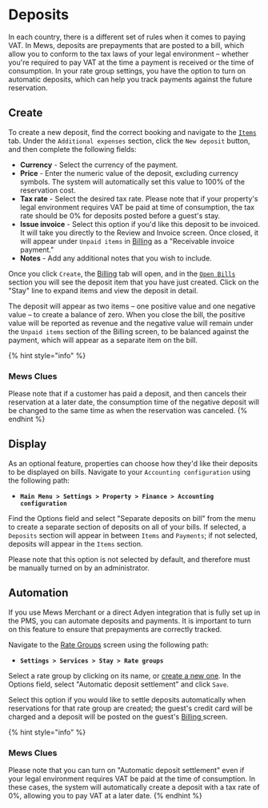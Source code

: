 # Deposits

In each country, there is a different set of rules when it comes to paying VAT. In Mews, deposits are prepayments that are posted to a bill, which allow you to conform to the tax laws of your legal environment – whether you're required to pay VAT at the time a payment is received or the time of consumption. In your rate group settings, you have the option to turn on automatic deposits, which can help you track payments against the future reservation. 

## Create

To create a new deposit, find the correct booking and navigate to the [`Items` ](https://mews-systems.gitbook.io/guide/commander/reservations/reservation-module#items)tab. Under the `Additional expenses` section, click the `New deposit` button, and then complete the following fields:

* **Currency** - Select the currency of the payment.
* **Price** - Enter the numeric value of the deposit, excluding currency symbols. The system will automatically set this value to 100% of the reservation cost.
* **Tax rate** - Select the desired tax rate. Please note that if your property's legal environment requires VAT be paid at time of consumption, the tax rate should be 0% for deposits posted before a guest's stay. 
* **Issue invoice** - Select this option if you'd like this deposit to be invoiced. It will take you directly to the Review and Invoice screen. Once closed, it will appear under `Unpaid items` in [Billing](https://mews-systems.gitbook.io/guide/commander/profiles/customer-profile#billing) as a "Receivable invoice payment."
* **Notes** - Add any additional notes that you wish to include.

Once you click `Create`, the [Billing](https://mews-systems.gitbook.io/guide/commander/profiles/customer-profile#billing) tab will open, and in the [`Open Bills`](https://mews-systems.gitbook.io/guide/commander/profiles/customer-profile/billing/open-bills) section you will see the deposit item that you have just created. Click on the "Stay" line to expand items and view the deposit in detail.

The deposit will appear as two items – one positive value and one negative value – to create a balance of zero. When you close the bill, the positive value will be reported as revenue and the negative value will remain under the `Unpaid items` section of the Billing screen, to be balanced against the payment, which will appear as a separate item on the bill.

{% hint style="info" %}
### Mews Clues

Please note that if a customer has paid a deposit, and then cancels their reservation at a later date, the consumption time of the negative deposit will be changed to the same time as when the reservation was canceled.
{% endhint %}

## Display

As an optional feature, properties can choose how they'd like their deposits to be displayed on bills. Navigate to your `Accounting configuration` using the following path:

* **`Main Menu > Settings > Property > Finance > Accounting configuration`**

Find the Options field and select "Separate deposits on bill" from the menu to create a separate section of deposits on all of your bills. If selected, a `Deposits` section will appear in between `Items` and `Payments`; if not selected, deposits will appear in the `Items` section. 

Please note that this option is not selected by default, and therefore must be manually turned on by an administrator.

## Automation

If you use Mews Merchant or a direct Adyen integration that is fully set up in the PMS, you can automate deposits and payments. It is important to turn on this feature to ensure that prepayments are correctly tracked. 

Navigate to the [Rate Groups](https://mews-systems.gitbook.io/guide/commander/settings/sales-settings/services/stay-services/rate-groups) screen using the following path:

* **`Settings > Services > Stay > Rate groups`**

Select a rate group by clicking on its name, or [create a new one](https://mews-systems.gitbook.io/guide/commander/settings/sales-settings/services/stay-services/rate-groups#create). In the Options field, select "Automatic deposit settlement" and click `Save`.

Select this option if you would like to settle deposits automatically when reservations for that rate group are created; the guest's credit card will be charged and a deposit will be posted on the guest's [Billing ](https://mews-systems.gitbook.io/guide/commander/profiles/customer-profile#billing)screen.

{% hint style="info" %}
### Mews Clues

Please note that you can turn on "Automatic deposit settlement" even if your legal environment requires VAT be paid at the time of consumption. In these cases, the system will automatically create a deposit with a tax rate of 0%, allowing you to pay VAT at a later date. 
{% endhint %}

